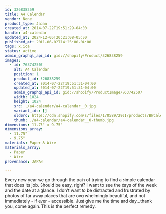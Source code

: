 ```yaml
---
id: 326838259
title: A4 Calendar
vendor: None
product_type: Japan
created_at: 2014-07-22T19:51:29-04:00
handle: a4-calendar
updated_at: 2024-12-05T20:21:08-05:00
published_at: 2011-06-02T14:25:00-04:00
tags: x.ica
status: active
admin_graphql_api_id: gid://shopify/Product/326838259
images:
  - id: 763742507
    alt: A4 Calendar
    position: 1
    product_id: 326838259
    created_at: 2014-07-22T19:51:31-04:00
    updated_at: 2014-07-22T19:51:31-04:00
    admin_graphql_api_id: gid://shopify/ProductImage/763742507
    width: 1024
    height: 1024
    src: ./a4-calendar/a4-calendar__0.jpg
    variant_ids: []
    oldSrc: https://cdn.shopify.com/s/files/1/0589/2901/products/BWcalendar.jpeg?v=1406073091
    thumb: ./a4-calendar/a4-calendar__0-thumb.jpg
dimensions: 11.75" x 9.75"
dimensions_array:
  - 11.75"
  - 9.75"
materials: Paper & Wire
materials_array:
  - Paper
  - Wire
provenance: JAPAN

---
```


Every new year we go through the pain of trying to find a simple calendar that does its job. Should be easy, right? I want to see the days of the week and the date at a glance. I don’t want to be distracted and frustrated by photos of far away places that are overwhelmingly beautiful, and not immediately \- if ever \- accessible. Just give me the time and day...thank you, come again. This is the perfect remedy.